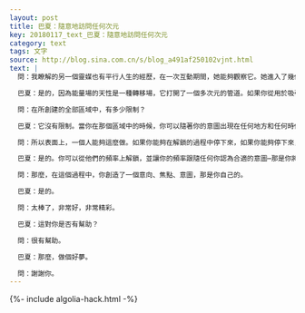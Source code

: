 ```yaml
---
layout: post
title: 巴夏：隨意地訪問任何次元
key: 20180117_text_巴夏：隨意地訪問任何次元
category: text
tags: 文字
source: http://blog.sina.com.cn/s/blog_a491af250102vjnt.html
text: |
  問：我瞭解的另一個靈媒也有平行人生的經歷，在一次互動期間，她能夠觀察它。她進入了幾個平行人生⋯

  巴夏：是的，因為能量場的天性是一種轉移場，它打開了一個多次元的管道。如果你從用於吸引你到他們的次元的特定的頻率上解鎖，你會發現你能夠隨意地訪問所有的多次元場，以及所創建的全部區域內的門道。

  問：在所創建的全部區域中，有多少限制？

  巴夏：它沒有限制。當你在那個區域中的時候，你可以隨著你的意圖出現在任何地方和任何時候。這就是我們在飛船中運作的方式——通過讓我們把我們自己轉換到任何我們希望的實相，而沒有實際地穿越介於中間的任何間隔。

  問：所以表面上，一個人能夠這麼做。如果你能夠在解鎖的過程中停下來，如果你能夠停下來，並且沒有鎖定到他們的頻率上，你就能夠打開這個門道了。

  巴夏：是的。你可以從他們的頻率上解鎖，並讓你的頻率跟隨任何你認為合適的意圖⋯那是你將會被帶入的地方。這就是門道，通過它你將會落入（特定的地點）。

  問：那麼，在這個過程中，你創造了一個意向、焦點、意圖，那是你自己的。

  巴夏：是的。

  問：太棒了，非常好，非常精彩。

  巴夏：這對你是否有幫助？

  問：很有幫助。

  巴夏：那麼，做個好夢。

  問：謝謝你。
---
```


{%- include algolia-hack.html -%}
